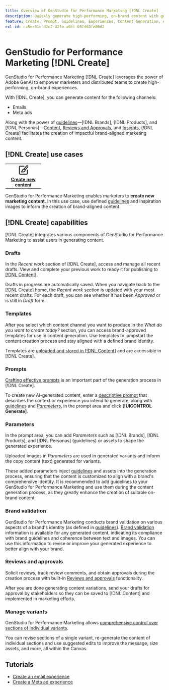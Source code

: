 ```yaml
---
title: Overview of GenStudio for Performance Marketing [!DNL Create]
description: Quickly generate high-performing, on-brand content with generative AI in Adobe GenStudio for Performance Marketing [!DNL Create].
feature: Create, Prompt, Guidelines, Experiences, Content Generation, Approval
exl-id: ca5ee31c-d2c2-42fb-a6bf-05fd63fe86d2
---
```

# GenStudio for Performance Marketing [!DNL Create]

GenStudio for Performance Marketing [!DNL Create] leverages the power of Adobe GenAI to empower marketers and distributed teams to create high-performing, on-brand experiences.

With [!DNL Create], you can generate content for the following channels:

* Emails
* Meta ads
<!-- * Social media images and ads
* Display ads -->

Along with the power of [guidelines](/help/user-guide/guidelines/overview.md)—[!DNL Brands], [!DNL Products], and [!DNL Personas]—[Content](/help/user-guide/content/overview.md), [Reviews and Approvals](/help/user-guide/approvals/overview.md), and [Insights](/help/user-guide/insights/overview.md), [!DNL Create] facilitates the creation of impactful brand-aligned marketing content.

## [!DNL Create] use cases

<table style="table-layout:fixed">
<tr style="border: 0;">
   <td align="center" valign="top" width="100">
      <a href="/help/tutorials/tutorials.md">
      <img alt="Create new content" src="../../assets/icons/icon-create.svg" width="35">
      </a>
      <div>
         <a href="/help/tutorials/tutorials.md">
         <strong>Create new content</strong>
         </a>
      </div>
   </td>
   <!-- <td align="center" valign="top" width="100">
      <a href="/help/user-guide/content/overview.md">
      <img alt="Re-use existing content" src="../../assets/icons/icon-addContent.svg" width="35">
      </a>
      <div>
         <a href="/help/user-guide/content/overview.md">
         <strong>Re-use existing content</strong>
         </a>
      </div>
   </td>
   <td align="center" valign="top" width="100">
      <a href="../create/generate-variants.md">
      <img alt="Generate variants of approved content" src="../../assets/icons/icon-template.svg" width="35">
      </a>
      <div>
         <a href="../create/generate-variants.md">
         <strong>Generate variants of approved content</strong>
         </a>
      </div>
   </td> -->
</tr>
</table>

GenStudio for Performance Marketing enables marketers to **create new marketing content**. In this use case, use defined [guidelines](/help/user-guide/guidelines/overview.md) and inspiration images to inform the creation of brand-aligned content.
<!-- * **Re-use existing content** - In this use case, upload an existing email, ad, or image to GenStudio for Performance Marketing and use the power of Adobe generative AI technology to revise and improve existing content. 
* **Generate variants of approved content** - In this use case, [generate variations of content that is approved by stakeholders](generate-variants.md) and published to [!DNL Content]. -->

## [!DNL Create] capabilities

[!DNL Create] integrates various components of GenStudio for Performance Marketing to assist users in generating content.

### Drafts

In the _Recent work_ section of [!DNL Create], access and manage all recent drafts. View and complete your previous work to ready it for publishing to [[!DNL Content]](/help/user-guide/content/overview.md).

Drafts in progress are automatically saved. When you navigate back to the [!DNL Create] home, the _Recent work_ section is updated with your most recent drafts. For each draft, you can see whether it has been _Approved_ or is still in _Draft_ form.

### Templates

After you select which content channel you want to produce in the _What do you want to create today?_ section, you can access brand-approved templates for use in content generation. Use templates to jumpstart the content creation process and stay aligned with a defined brand identity.

Templates are [uploaded and stored in [!DNL Content]](/help/user-guide/content/overview.md) and are accessible in [!DNL Create].

### Prompts

[Crafting effective prompts](/help/user-guide/effective-prompts.md) is an important part of the generation process in [!DNL Create].

To create new AI-generated content, enter a [descriptive prompt](/help/user-guide/effective-prompts.md) that describes the context or experience you intend to generate, along with [guidelines](/help/user-guide/guidelines/overview.md) and [_Parameters_](#parameters), in the prompt area and click **[!UICONTROL Generate]**.

### Parameters

In the prompt area, you can add _Parameters_ such as [!DNL Brands], [!DNL Products], and [!DNL Personas] (guidelines) or assets to shape the generated experience.

Uploaded images in _Parameters_ are used in generated variants and inform the copy content (text) generated for variants.

These added parameters inject [guidelines](/help/user-guide/guidelines/overview.md) and assets into the generation process, ensuring that the content is customized to align with a brand's comprehensive identity. It is recommended to add guidelines to your GenStudio for Performance Marketing and use them during the content generation process, as they greatly enhance the creation of suitable on-brand content.

### Brand validation

GenStudio for Performance Marketing conducts brand validation on various aspects of a brand's identity (as defined in [guidelines](/help/user-guide/guidelines/overview.md)). [Brand validation](/help/user-guide/guidelines/brand-validation.md) information is available for any generated content, indicating its compliance with brand guidelines and coherence between text and images. You can use this information to revise or improve your generated experience to better align with your brand.

### Reviews and approvals

Solicit reviews, track review comments, and obtain approvals during the creation process with built-in [Reviews and approvals](/help/user-guide/approvals/overview.md) functionality.

After you are done generating content variations, send your drafts for approval by stakeholders so they can be saved to [!DNL Content] and implemented in marketing efforts.

### Manage variants

GenStudio for Performance Marketing allows [comprehensive control over sections of individual variants](/help/user-guide/create/manage-variants.md).

You can revise sections of a single variant, re-generate the content of individual sections and use suggested edits to improve the message, size assets, and more, all within the Canvas.

## Tutorials

* [Create an email experience](/help/tutorials/create-email-experience.md)
* [Create a Meta ad experience](/help/tutorials/create-meta-ad.md)

<!-- ### Anatomy of an email experience

## Prerequisites for using Create -->
